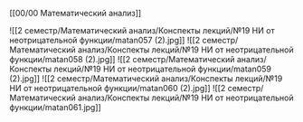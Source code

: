 [[00/00 Математический анализ]]

![[2 семестр/Математический анализ/Конспекты лекций/№19 НИ от неотрицательной функции/matan057 (2).jpg]]
![[2 семестр/Математический анализ/Конспекты лекций/№19 НИ от неотрицательной функции/matan058 (2).jpg]]
![[2 семестр/Математический анализ/Конспекты лекций/№19 НИ от неотрицательной функции/matan059 (2).jpg]]
![[2 семестр/Математический анализ/Конспекты лекций/№19 НИ от неотрицательной функции/matan060 (2).jpg]]
![[2 семестр/Математический анализ/Конспекты лекций/№19 НИ от неотрицательной функции/matan061.jpg]]